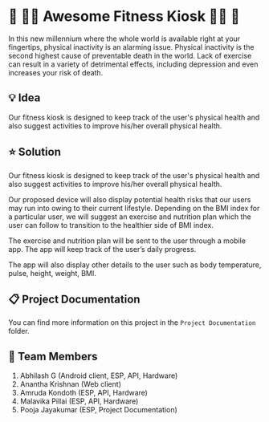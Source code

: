 # :muscle: :weight_lifting_woman: Awesome Fitness Kiosk :weight_lifting_man: :muscle:

In this new millennium where the whole world is available right at your fingertips, physical inactivity is an alarming issue. Physical inactivity is the second highest cause of preventable death in the world. Lack of exercise can result in a variety of detrimental effects, including depression and even increases your risk of death.

## :bulb: Idea 

Our fitness kiosk is designed to keep track of the user's physical health and also suggest activities to improve his/her overall physical health.

## :star: Solution 

Our fitness kiosk is designed to keep track of the user's physical health and also suggest activities to improve his/her overall physical health. 

Our proposed device will also display potential health risks that our users may run into owing to their current lifestyle. Depending on the BMI index for a particular user, we will suggest an exercise and nutrition plan which the user can follow to transition to the healthier side of BMI index. 

The exercise and nutrition plan will be sent to the user through a mobile app. The app will keep track of the user’s daily progress. 

The app will also display other details to the user such as body temperature, pulse, height, weight, BMI.

## :clipboard: Project Documentation

You can find more information on this project in the ```Project Documentation``` folder.

## :busts_in_silhouette: Team Members 

1.  Abhilash G (Android client, ESP, API, Hardware)
1.  Anantha Krishnan (Web client)
1.  Amruda Kondoth (ESP, API, Hardware)
1.  Malavika Pillai (ESP, API, Hardware)
1.  Pooja Jayakumar (ESP, Project Documentation)
